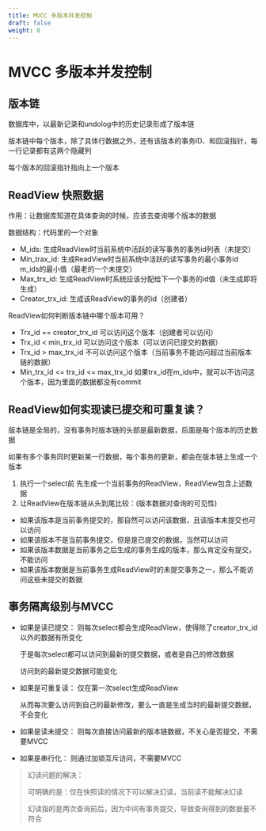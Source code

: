 ```yaml
---
title: MVCC 多版本并发控制
draft: false
weight: 8
---
```



# MVCC 多版本并发控制


## 版本链
数据库中，以最新记录和undolog中的历史记录形成了版本链

版本链中每个版本，除了具体行数据之外，还有该版本的事务ID、和回滚指针，每一行记录都有这两个隐藏列

每个版本的回滚指针指向上一个版本

## ReadView 快照数据
作用：让数据库知道在具体查询的时候，应该去查询哪个版本的数据

数据结构：代码里的一个对象
- M_ids: 生成ReadView时当前系统中活跃的读写事务的事务id列表（未提交）
- Min_trax_id: 生成ReadView时当前系统中活跃的读写事务的最小事务id m_ids的最小值（最老的一个未提交）
- Max_trx_id: 生成ReadView时系统应该分配给下一个事务的id值（未生成即将生成）
- Creator_trx_id: 生成该ReadView的事务的id（创建者）

ReadView如何判断版本链中哪个版本可用？
- Trx_id == creator_trx_id 可以访问这个版本（创建者可以访问）
- Trx_id < min_trx_id 可以访问这个版本（可以访问已提交的数据）
- Trx_id > max_trx_id 不可以访问这个版本（当前事务不能访问超过当前版本链的数据）
- Min_trx_id <= trx_id <= max_trx_id 如果trx_id在m_ids中，就可以不访问这个版本，因为里面的数据都没有commit

## ReadView如何实现读已提交和可重复读？
版本链是全局的，没有事务时版本链的头部是最新数据，后面是每个版本的历史数据

如果有多个事务同时更新某一行数据，每个事务的更新，都会在版本链上生成一个版本

1. 执行一个select前
先生成一个当前事务的ReadView，ReadView包含上述数据
2. 让ReadView在版本链从头到尾比较：(版本数据对查询的可见性)
- 如果该版本是当前事务提交的，那自然可以访问该数据，且该版本未提交也可以访问
- 如果该版本不是当前事务提交，但是是已提交的数据，当然可以访问
- 如果该版本数据是当前事务之后生成的事务生成的版本，那么肯定没有提交，不能访问
- 如果该版本数据是当前事务生成ReadView时的未提交事务之一，那么不能访问这些未提交的数据
## 事务隔离级别与MVCC
- 如果是读已提交：
    则每次select都会生成ReadView，使得除了creator_trx_id以外的数据有所变化

    于是每次select都可以访问到最新的提交数据，或者是自己的修改数据

    访问到的最新提交数据可能变化
    
- 如果是可重复读：
    仅在第一次select生成ReadView

    从而每次要么访问到自己的最新修改，要么一直是生成当时的最新提交数据，不会变化

- 如果是读未提交：
    则每次直接访问最新的版本链数据，不关心是否提交，不需要MVCC
    
- 如果是串行化：
    则通过加锁互斥访问，不需要MVCC
    

> 幻读问题的解决：
>
>    可明确的是：仅在快照读的情况下可以解决幻读，当前读不能解决幻读
>
>   幻读指的是两次查询前后，因为中间有事务提交，导致查询得到的数据量不符合









